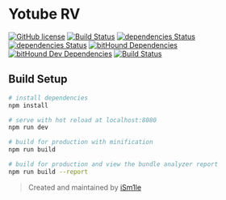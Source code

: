 # Yotube RV

[![GitHub license](https://img.shields.io/badge/license-MIT-blue.svg)](https://raw.githubusercontent.com/iSm1le/yrv-xaff/master/LICENSE)
[![Build Status](https://travis-ci.org/iSm1le/yrv-xaff.svg?branch=master)](https://travis-ci.org/iSm1le/yrv-xaff)
[![dependencies Status](https://david-dm.org/iSm1le/yrv-xaff/status.svg)](https://david-dm.org/iSm1le/yrv-xaff)
[![dependencies Status](https://david-dm.org/iSm1le/yrv-xaff/dev-status.svg)](https://david-dm.org/iSm1le/yrv-xaff?type=dev)
[![bitHound Dependencies](https://www.bithound.io/github/iSm1le/yrv-xaff/badges/dependencies.svg)](https://www.bithound.io/github/iSm1le/yrv-xaff/master/dependencies/npm)
[![bitHound Dev Dependencies](https://www.bithound.io/github/iSm1le/yrv-xaff/badges/devDependencies.svg)](https://www.bithound.io/github/iSm1le/yrv-xaff/master/dependencies/npm)
[![Build Status](https://travis-ci.org/iSm1le/yrv-xaff.svg?branch=production)](https://travis-ci.org/iSm1le/yrv-xaff)

## Build Setup

``` bash
# install dependencies
npm install

# serve with hot reload at localhost:8080
npm run dev

# build for production with minification
npm run build

# build for production and view the bundle analyzer report
npm run build --report
```

> Created and maintained by [iSm1le](https://github.com/iSm1le)
